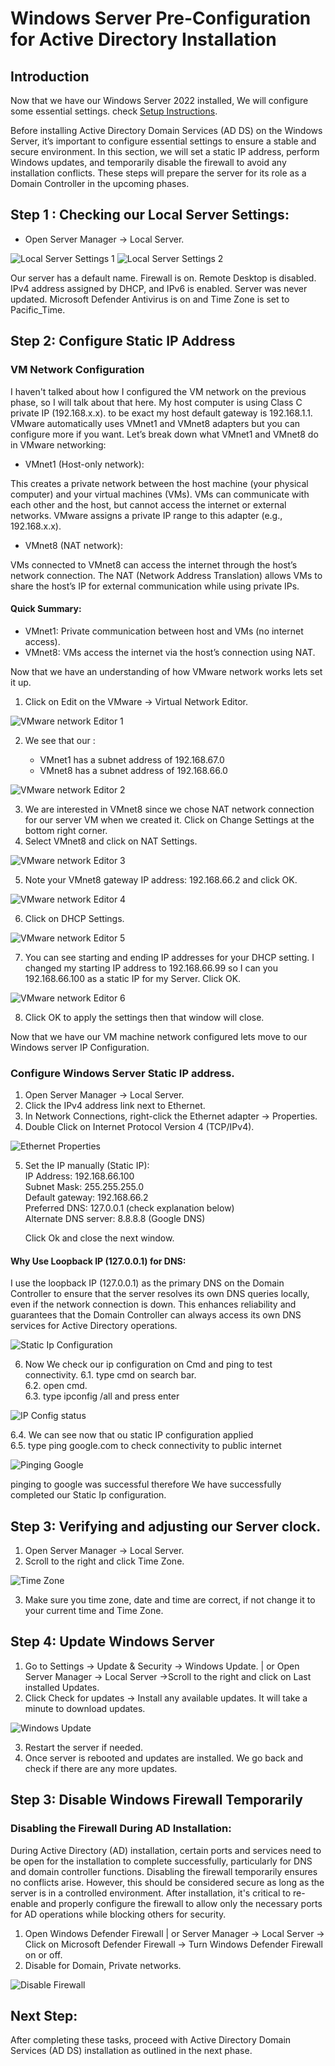 # Windows Server Pre-Configuration for Active Directory Installation

## Introduction  


Now that we have our Windows Server 2022 installed, We will configure some essential settings. check [Setup Instructions](./Documentation/Setup_Instructions.md).<br>

 Before installing Active Directory Domain Services (AD DS) on the Windows Server, it’s important to configure essential settings to ensure a stable and secure environment. In this section, we will set a static IP address, perform Windows updates, and temporarily disable the firewall to avoid any installation conflicts. These steps will prepare the server for its role as a Domain Controller in the upcoming phases.


## Step 1 : Checking our Local Server Settings:

- Open Server Manager → Local Server.  

![Local Server Settings 1](../Images/Screenshots/Local_Server_Settings_1.png)
![Local Server Settings 2](../Images/Screenshots/Local_Server_Settings_2.png)

Our server has a default name. Firewall is on. Remote Desktop is disabled. IPv4 address assigned by DHCP, and IPv6 is enabled. Server was never updated. Microsoft Defender Antivirus is on and Time Zone is set to  Pacific_Time.


## Step 2: Configure Static IP Address  

### VM Network Configuration

I haven't talked about how I configured the VM network on the previous phase, so I will talk about that here.
My host computer is using Class C private IP (192.168.x.x). to be exact my host default gateway is 192.168.1.1.  
VMware automatically uses VMnet1 and VMnet8 adapters but you can configure more if you want. Let’s break down what VMnet1 and VMnet8 do in VMware networking:  

- VMnet1 (Host-only network):

This creates a private network between the host machine (your physical computer) and your virtual machines (VMs). VMs can communicate with each other and the host, but cannot access the internet or external networks. VMware assigns a private IP range to this adapter (e.g., 192.168.x.x).  

- VMnet8 (NAT network):

VMs connected to VMnet8 can access the internet through the host’s network connection. The NAT (Network Address Translation) allows VMs to share the host’s IP for external communication while using private IPs.  

#### Quick Summary:  

- VMnet1: Private communication between host and VMs (no internet access).  
- VMnet8: VMs access the internet via the host’s connection using NAT.  

Now that we have an understanding of how VMware network works lets set it up.

1. Click on Edit on the VMware -> Virtual Network Editor.  

![VMware network Editor 1](../Images/Screenshots/VMware_Network_1.png)

2. We see that our :

	- VMnet1 has a subnet address of 192.168.67.0  
	- VMnet8 has a subnet address of 192.168.66.0  

![VMware network Editor 2](../Images/Screenshots/VMware_Network_2.png)

3. We are interested in VMnet8 since we chose NAT network connection for our server VM when we created it. Click on Change Settings at the bottom right corner.  
4. Select VMnet8 and click on NAT Settings.  

![VMware network Editor 3](../Images/Screenshots/VMware_Network_3.png)

5. Note your VMnet8 gateway IP address: 192.168.66.2 and click OK.  

![VMware network Editor 4](../Images/Screenshots/VMware_Network_4.png)

6. Click on DHCP Settings.  

![VMware network Editor 5](../Images/Screenshots/VMware_Network_5.png)

7. You can see starting and ending IP addresses for your DHCP setting. I changed my starting IP address to 192.168.66.99 so I can you 192.168.66.100 as a static IP for my Server. Click OK.  

![VMware network Editor 6](../Images/Screenshots/VMware_Network_6.png)

8. Click OK to apply the settings then that window will close.  

Now that we have our VM machine network configured lets move to our Windows server IP Configuration.


### Configure Windows Server Static IP address.

1. Open Server Manager → Local Server.  
2. Click the IPv4 address link next to Ethernet.  
3. In Network Connections, right-click the Ethernet adapter → Properties.  
4. Double Click on  Internet Protocol Version 4 (TCP/IPv4).    

![Ethernet Properties](../Images/Screenshots/Ethernet_Properties.png)

5. Set the IP manually (Static IP):  
   IP Address: 192.168.66.100  
   Subnet Mask: 255.255.255.0  
   Default gateway: 192.168.66.2  
   Preferred DNS: 127.0.0.1 (check explanation below)  
   Alternate DNS server: 8.8.8.8 (Google DNS)  

   Click Ok and close the next window.  

#### Why Use Loopback IP (127.0.0.1) for DNS: 

I use the loopback IP (127.0.0.1) as the primary DNS on the Domain Controller to ensure that the server resolves its own DNS queries locally, even if the network connection is down. This enhances reliability and guarantees that the Domain Controller can always access its own DNS services for Active Directory operations.

![Static Ip Configuration](../Images/Screenshots/Static_IP.png)

6. Now We check our ip configuration on Cmd and ping to test connectivity. 
  6.1. type cmd on search bar.  
  6.2. open cmd.  
  6.3. type ipconfig /all and press enter  

![IP Config status](../Images/Screenshots/IP_Config.png)

  6.4. We can see now that ou static IP configuration applied  
  6.5. type ping google.com to check connectivity to public internet 

  ![Pinging Google](../Images/Screenshots/ping_google.png)

  pinging to google was successful therefore We have successfully completed our Static Ip configuration.  

## Step 3: Verifying and adjusting our Server clock.

1. Open Server Manager → Local Server.  
2. Scroll to the right and click Time Zone.  

![Time Zone](../Images/Screenshots/Time_Zone.png)

3. Make sure you time zone, date and time are correct, if not change it to your current time and Time Zone.


## Step 4: Update Windows Server

1. Go to Settings → Update & Security → Windows Update. | or  Open Server Manager → Local Server →Scroll to the right and click on Last installed Updates.  
2. Click Check for updates → Install any available updates.  It will take a minute to download updates.  

![Windows Update](../Images/Screenshots/Windows_Update_Install.png)

3. Restart the server if needed.  
4. Once server is rebooted and updates are installed. We go back and check if there are any more updates.  


## Step 3: Disable Windows Firewall Temporarily

### Disabling the Firewall During AD Installation:  

During Active Directory (AD) installation, certain ports and services need to be open for the installation to complete successfully, particularly for DNS and domain controller functions. Disabling the firewall temporarily ensures no conflicts arise. However, this should be considered secure as long as the server is in a controlled environment. After installation, it's critical to re-enable and properly configure the firewall to allow only the necessary ports for AD operations while blocking others for security.

1. Open Windows Defender Firewall | or Server Manager  → Local Server  → Click on Microsoft Defender Firewall → Turn Windows Defender Firewall on or off.  
2. Disable for Domain, Private networks.  

![Disable Firewall](../Images/Screenshots/Disable_Firewall.png)

## Next Step:

After completing these tasks, proceed with Active Directory Domain Services (AD DS) installation as outlined in the next phase.
